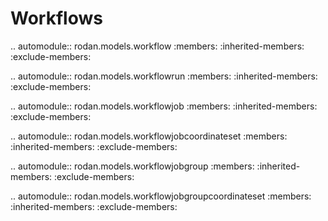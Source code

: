 # Workflows
.. automodule:: rodan.models.workflow
   :members:
   :inherited-members:
   :exclude-members:

.. automodule:: rodan.models.workflowrun
   :members:
   :inherited-members:
   :exclude-members:

.. automodule:: rodan.models.workflowjob
   :members:
   :inherited-members:
   :exclude-members:

.. automodule:: rodan.models.workflowjobcoordinateset
   :members:
   :inherited-members:
   :exclude-members:

.. automodule:: rodan.models.workflowjobgroup
   :members:
   :inherited-members:
   :exclude-members:

.. automodule:: rodan.models.workflowjobgroupcoordinateset
   :members:
   :inherited-members:
   :exclude-members:
